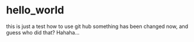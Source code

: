 # hello_world
this is just a test how to use git hub
something has been changed now, and guess who did that? Hahaha...
